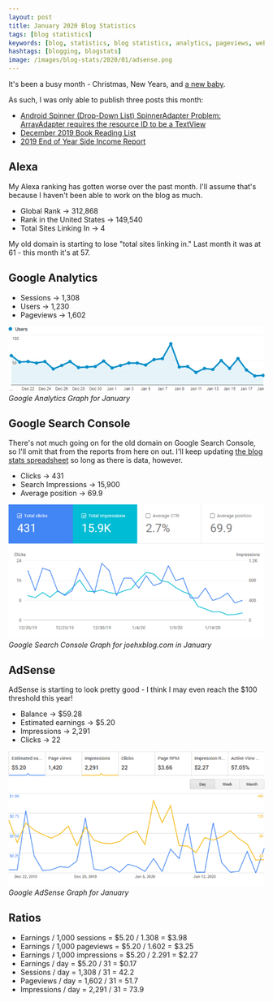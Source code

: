 ```yaml
---
layout: post
title: January 2020 Blog Statistics
tags: [blog statistics]
keywords: [blog, statistics, blog statistics, analytics, pageviews, webmaster, webmaster tools, alexa, google]
hashtags: [blogging, blogstats]
image: /images/blog-stats/2020/01/adsense.png
---
```


It's been a busy month - Christmas, New Years, and [a new baby](https://twitter.com/JoeHxBlog/status/1211377937238364162).

As such, I was only able to publish three posts this month:

* [Android Spinner (Drop-Down List) SpinnerAdapter Problem: ArrayAdapter requires the resource ID to be a TextView](https://www.joehxblog.com/android-spinner-spinneradapter-problem-arrayadapter-requires-the-resource-id-to-be-a-textview/)
* [December 2019 Book Reading List](https://www.joehxblog.com/december-2019-book-reading-list/)
* [2019 End of Year Side Income Report](https://www.joehxblog.com/2019-end-of-year-side-income-report/)

## Alexa

My Alexa ranking has gotten worse over the past month. I'll assume that's because I haven't been able to work on the blog as much. 

* Global Rank &rarr; 312,868
* Rank in the United States &rarr; 149,540
* Total Sites Linking In &rarr; 4

My old domain  is starting to lose "total sites linking in." Last month it was at 61 - this month it's at 57.

## Google Analytics

* Sessions &rarr; 1,308
* Users &rarr; 1,230
* Pageviews &rarr; 1,602

![Google Analytics Graph for January](/images/blog-stats/2020/01/stats.png)
*Google Analytics Graph for January*

## Google Search Console

There's not much going on for the old domain on Google Search Console, so I'll omit that from the reports from here on out. I'll keep updating [the blog stats spreadsheet](https://github.com/hendrixjoseph/hendrixjoseph.github.io/blob/master/_data/blog-stats.csv) so long as there is data, however.

* Clicks &rarr; 431
* Search Impressions &rarr; 15,900
* Average position &rarr; 69.9

![Google Search Console Graph for January](/images/blog-stats/2020/01/search-console.png)
*Google Search Console Graph for joehxblog.com in January*

## AdSense

AdSense is starting to look pretty good - I think I may even reach the $100 threshold this year!

* Balance &rarr; $59.28
* Estimated earnings &rarr; $5.20
* Impressions &rarr; 2,291
* Clicks &rarr; 22

![Google AdSense Graph for January](/images/blog-stats/2020/01/adsense.png)
*Google AdSense Graph for January*

## Ratios

* Earnings / 1,000 sessions = $5.20 / 1.308 = $3.98
* Earnings / 1,000 pageviews = $5.20 / 1.602 = $3.25
* Earnings / 1,000 impressions = $5.20 / 2.291 = $2.27
* Earnings / day = $5.20 / 31 = $0.17
* Sessions / day = 1,308 / 31 = 42.2
* Pageviews / day = 1,602 / 31 = 51.7
* Impressions / day = 2,291 / 31 = 73.9
